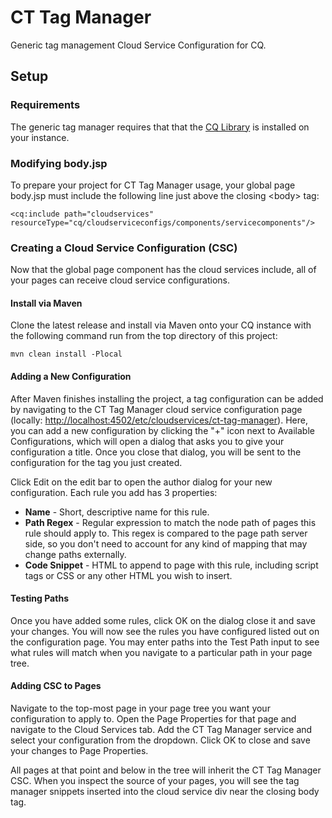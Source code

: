 
# CT Tag Manager
Generic tag management Cloud Service Configuration for CQ.

## Setup

### Requirements
The generic tag manager requires that that the [CQ Library](https://github.com/Citytechinc/cq-library) is installed on your instance.

### Modifying body.jsp
To prepare your project for CT Tag Manager usage, your global page body.jsp must include the following line just above
the closing &lt;body&gt; tag:

    <cq:include path="cloudservices" resourceType="cq/cloudserviceconfigs/components/servicecomponents"/>
    
### Creating a Cloud Service Configuration (CSC)
Now that the global page component has the cloud services include, all of your pages can receive cloud service configurations.

#### Install via Maven
Clone the latest release and install via Maven onto your CQ instance with the following command run from the top directory of this project:

    mvn clean install -Plocal

#### Adding a New Configuration
After Maven finishes installing the project, a tag configuration can be added by navigating to the CT Tag Manager cloud service configuration page (locally: [http://localhost:4502/etc/cloudservices/ct-tag-manager](http://localhost:4502/etc/cloudservices/ct-tag-manager)). Here, you can add a new configuration by clicking the "+" icon next to Available Configurations, which will open a dialog that asks you to give your configuration a title. Once you close that dialog, you will be sent to the configuration for the tag you just created.

Click Edit on the edit bar to open the author dialog for your new configuration. Each rule you add has 3 properties:

* **Name** - Short, descriptive name for this rule.
* **Path Regex** - Regular expression to match the node path of pages this rule should apply to. This regex is compared to the page path server side, so you don't need to account for any kind of mapping that may change paths externally.
* **Code Snippet** - HTML to append to page with this rule, including script tags or CSS or any other HTML you wish to insert.

#### Testing Paths
Once you have added some rules, click OK on the dialog close it and save your changes. You will now see the rules you have configured listed out on the configuration page. You may enter paths into the Test Path input to see what rules will match when you navigate to a particular path in your page tree.

#### Adding CSC to Pages
Navigate to the top-most page in your page tree you want your configuration to apply to. Open the Page Properties for that page and navigate to the Cloud Services tab. Add the CT Tag Manager service and select your configuration from the dropdown. Click OK to close and save your changes to Page Properties.

All pages at that point and below in the tree will inherit the CT Tag Manager CSC. When you inspect the source of your pages, you will see the tag manager snippets inserted into the cloud service div near the closing body tag.
